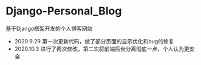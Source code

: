 # Django-Personal_Blog
基于Django框架开发的个人博客网站

- 2020.9.29 第一次更新代码，做了部分页面的显示优化和bug的修复
- 2020.10.3 进行了两次修改，第二次将前端后台分离彻底一点，个人认为更安全